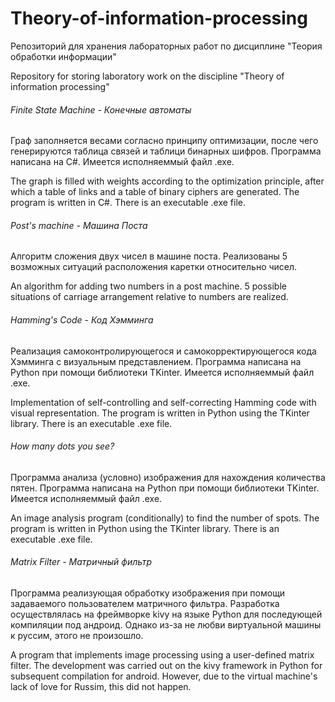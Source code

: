 # Theory-of-information-processing
Репозиторий для хранения лабораторных работ по дисциплине "Теория обработки информации"

Repository for storing laboratory work on the discipline "Theory of information processing"

###### Finite State Machine - Конечные автоматы
Граф заполняется весами согласно принципу оптимизации, после чего генерируются таблица связей и таблици бинарных шифров.
Программа написана на C#. Имеется исполняеммый файл .exe.

The graph is filled with weights according to the optimization principle, after which a table of links and a table of binary ciphers are generated.
The program is written in C#. There is an executable .exe file.

###### Post's machine - Машина Поста
Алгоритм сложения двух чисел в машине поста. Реализованы 5 возможных ситуаций расположения каретки относительно чисел.

An algorithm for adding two numbers in a post machine. 5 possible situations of carriage arrangement relative to numbers are realized.

###### Hamming's Code - Код Хэмминга
Реализация самоконтролирующегося и самокорректирующегося кода Хэмминга с визуальным представлением.
Программа написана на Python при помощи библиотеки TKinter. Имеется исполняеммый файл .exe.

Implementation of self-controlling and self-correcting Hamming code with visual representation.
The program is written in Python using the TKinter library. There is an executable .exe file.

###### How many dots you see?
Программа анализа (условно) изображения для нахождения количества пятен.
Программа написана на Python при помощи библиотеки TKinter. Имеется исполняеммый файл .exe.

An image analysis program (conditionally) to find the number of spots.
The program is written in Python using the TKinter library. There is an executable .exe file.

###### Matrix Filter - Матричный фильтр
Программа реализующая обработку изображения при помощи задаваемого пользователем матричного фильтра. 
Разработка осуществлялась на фреймворке kivy на языке Python для последующей компиляции под андроид. Однако из-за не любви виртуальной машины к руссим, этого не произошло.

A program that implements image processing using a user-defined matrix filter. 
The development was carried out on the kivy framework in Python for subsequent compilation for android. However, due to the virtual machine's lack of love for Russim, this did not happen.
